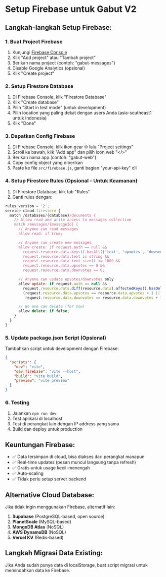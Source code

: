# Setup Firebase untuk Gabut V2

## Langkah-langkah Setup Firebase:

### 1. Buat Project Firebase

1. Kunjungi [Firebase Console](https://console.firebase.google.com/)
2. Klik "Add project" atau "Tambah project"
3. Berikan nama project (contoh: "gabut-messages")
4. Disable Google Analytics (opsional)
5. Klik "Create project"

### 2. Setup Firestore Database

1. Di Firebase Console, klik "Firestore Database"
2. Klik "Create database"
3. Pilih "Start in test mode" (untuk development)
4. Pilih location yang paling dekat dengan users Anda (asia-southeast1 untuk Indonesia)
5. Klik "Done"

### 3. Dapatkan Config Firebase

1. Di Firebase Console, klik ikon gear ⚙️ lalu "Project settings"
2. Scroll ke bawah, klik "Add app" dan pilih icon web "</>"
3. Berikan nama app (contoh: "gabut-web")
4. Copy config object yang diberikan
5. Paste ke file `src/firebase.js`, ganti bagian "your-api-key" dll

### 4. Setup Firestore Rules (Opsional - Untuk Keamanan)

1. Di Firestore Database, klik tab "Rules"
2. Ganti rules dengan:

```javascript
rules_version = '2';
service cloud.firestore {
  match /databases/{database}/documents {
    // Allow read and write access to messages collection
    match /messages/{messageId} {
      // Anyone can read messages
      allow read: if true;

      // Anyone can create new messages
      allow create: if request.auth == null &&
        request.resource.data.keys().hasAll(['text', 'upvotes', 'downvotes', 'timestamp']) &&
        request.resource.data.text is string &&
        request.resource.data.text.size() <= 1000 &&
        request.resource.data.upvotes == 0 &&
        request.resource.data.downvotes == 0;

      // Anyone can update upvotes/downvotes only
      allow update: if request.auth == null &&
        request.resource.data.diff(resource.data).affectedKeys().hasOnly(['upvotes', 'downvotes']) &&
        (request.resource.data.upvotes == resource.data.upvotes + 1 ||
         request.resource.data.downvotes == resource.data.downvotes + 1);

      // No one can delete (for now)
      allow delete: if false;
    }
  }
}
```

### 5. Update package.json Script (Opsional)

Tambahkan script untuk development dengan Firebase:

```json
{
  "scripts": {
    "dev": "vite",
    "dev:firebase": "vite --host",
    "build": "vite build",
    "preview": "vite preview"
  }
}
```

### 6. Testing

1. Jalankan `npm run dev`
2. Test aplikasi di localhost
3. Test di perangkat lain dengan IP address yang sama
4. Build dan deploy untuk production

## Keuntungan Firebase:

- ✅ Data tersimpan di cloud, bisa diakses dari perangkat manapun
- ✅ Real-time updates (pesan muncul langsung tanpa refresh)
- ✅ Gratis untuk usage kecil-menengah
- ✅ Auto-scaling
- ✅ Tidak perlu setup server backend

## Alternative Cloud Database:

Jika tidak ingin menggunakan Firebase, alternatif lain:

1. **Supabase** (PostgreSQL-based, open source)
2. **PlanetScale** (MySQL-based)
3. **MongoDB Atlas** (NoSQL)
4. **AWS DynamoDB** (NoSQL)
5. **Vercel KV** (Redis-based)

## Langkah Migrasi Data Existing:

Jika Anda sudah punya data di localStorage, buat script migrasi untuk memindahkan data ke Firebase.
